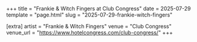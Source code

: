 +++
title = "Frankie & Witch Fingers at Club Congress"
date = 2025-07-29
template = "page.html"
slug = "2025-07-29-frankie-witch-fingers"

[extra]
artist = "Frankie & Witch Fingers"
venue = "Club Congress"
venue_url = "https://www.hotelcongress.com/club-congress/"
+++
